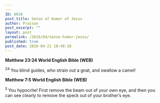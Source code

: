 ```yaml
---
---
ID: 6016
post_title: Sense of Humor of Jesus
author: Praison
post_excerpt: ""
layout: post
permalink: /2016/04/sense-humor-jesus/
published: true
post_date: 2016-04-21 18:48:18
---
```

<strong><span class="passage-display-bcv">Matthew 23:24
</span><span class="passage-display-version">World English Bible (WEB)</span></strong>

<span id="en-WEB-23943" class="text Matt-23-24"><sup class="versenum">24 </sup><span class="woj">You blind guides, who strain out a gnat, and swallow a camel!</span></span>

<strong><span class="passage-display-bcv">Matthew 7:5
</span><span class="passage-display-version">World English Bible (WEB)</span></strong>

<span id="en-WEB-23322" class="text Matt-7-5"><sup class="versenum">5 </sup><span class="woj">You hypocrite! First remove the beam out of your own eye, and then you can see clearly to remove the speck out of your brother’s eye.</span></span>